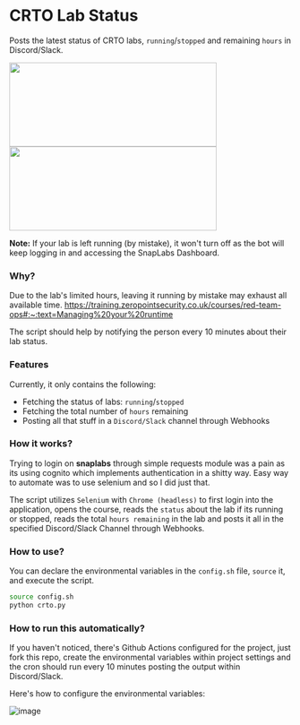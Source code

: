 # CRTO Lab Status

 Posts the latest status of CRTO labs, `running`/`stopped` and remaining `hours` in Discord/Slack. 

 <img src="https://github.com/Anon-Exploiter/CRTO-Lab-Status/assets/18597330/8ecbd654-409a-433c-9432-ab82591e2181" width="370" height="150">
 <img src="https://github.com/Anon-Exploiter/CRTO-Lab-Status/assets/18597330/6f22e1f2-0a4b-4df1-8533-074b154a8fa8" width="370" height="150">

**Note:** If your lab is left running (by mistake), it won't turn off as the bot will keep logging in and accessing the SnapLabs Dashboard. 

### Why?

Due to the lab's limited hours, leaving it running by mistake may exhaust all available time.
https://training.zeropointsecurity.co.uk/courses/red-team-ops#:~:text=Managing%20your%20runtime 

The script should help by notifying the person every 10 minutes about their lab status. 

### Features

Currently, it only contains the following: 
- Fetching the status of labs: `running`/`stopped`
- Fetching the total number of `hours` remaining 
- Posting all that stuff in a `Discord/Slack` channel through Webhooks

### How it works?

Trying to login on **snaplabs** through simple requests module was a pain as its using cognito which implements authentication in a shitty way. Easy way to automate was to use selenium and so I did just that. 

The script utilizes `Selenium` with `Chrome (headless)` to first login into the application, opens the course, reads the `status` about the lab if its running or stopped, reads the total `hours remaining` in the lab and posts it all in the specified Discord/Slack Channel through Webhooks. 

### How to use?

You can declare the environmental variables in the `config.sh` file, `source` it, and execute the script. 

```bash
source config.sh
python crto.py
```

### How to run this automatically? 

If you haven't noticed, there's Github Actions configured for the project, just fork this repo, create the environmental variables within project settings and the cron should run every 10 minutes posting the output within Discord/Slack.

Here's how to configure the environmental variables: 

![image](https://github.com/Anon-Exploiter/CRTO-Lab-Status/assets/18597330/6bc965ec-4010-4bd5-97f6-7bc0dcad07aa)


